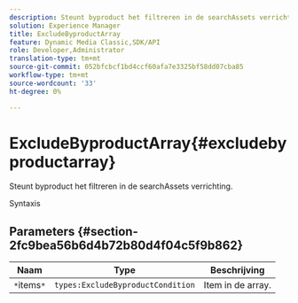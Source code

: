 ```yaml
---
description: Steunt byproduct het filtreren in de searchAssets verrichting.
solution: Experience Manager
title: ExcludeByproductArray
feature: Dynamic Media Classic,SDK/API
role: Developer,Administrator
translation-type: tm+mt
source-git-commit: 052bfcbcf1bd4ccf60afa7e3325bf58dd07cba85
workflow-type: tm+mt
source-wordcount: '33'
ht-degree: 0%

---
```



# ExcludeByproductArray{#excludebyproductarray}

Steunt byproduct het filtreren in de searchAssets verrichting.

Syntaxis

## Parameters {#section-2fc9bea56b6d4b72b80d4f04c5f9b862}

| Naam | Type | Beschrijving |
|---|---|---|
| `*`items`*` | `types:ExcludeByproductCondition` | Item in de array. |

